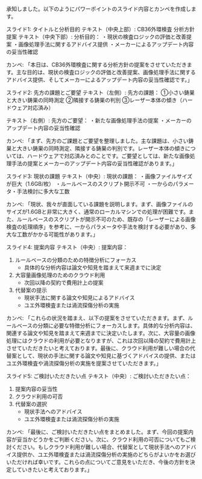 承知しました。以下のようにパワーポイントのスライド内容とカンペを作成します。

スライド1: タイトルと分析目的
テキスト（中央上部）: CB36外環検査 分析方針提案
テキスト（中央下部）:
分析目的：
・現状の検査ロジックの評価と改善提案
・画像処理手法に関するアドバイス提供
・メーカーによるアップデート内容の妥当性確認

カンペ: 「本日は、CB36外環検査に関する分析方針の提案をさせていただきます。主な目的は、現状の検査ロジックの評価と改善提案、画像処理手法に関するアドバイス提供、そしてメーカーによるアップデート内容の妥当性確認です。」

スライド2: 先方の課題とご要望
テキスト（左側）:
先方の課題：
①小さい鋳巣と大きい鋳巣の同時測定
②隣接する鋳巣の判別
③レーザー本体の傾き（ハードウェア対応済み）

テキスト（右側）:
先方のご要望：
・新たな画像処理手法の提案
・メーカーのアップデート内容の妥当性確認

カンペ: 「まず、先方のご課題とご要望を整理しました。主な課題は、小さい鋳巣と大きい鋳巣の同時測定、隣接する鋳巣の判別です。レーザー本体の傾きについては、ハードウェアで対応済みとのことです。ご要望としては、新たな画像処理手法の提案とメーカーのアップデート内容の妥当性確認があります。」

スライド3: 現状の課題
テキスト（中央）:
現状の課題：
・画像ファイルサイズが巨大（1.6GB/枚）
・ルールベースのスクリプト開示不可
・一からのパラメータ・手法検討に多大な工数

カンペ: 「現状、我々が直面している課題を説明します。まず、画像ファイルのサイズが1.6GBと非常に大きく、通常のローカルマシンでの処理が困難です。また、ルールベースのスクリプトが開示不可のため、既存の「レーザーによる画像検査の処理順序」を参考に、一からパラメータや手法を検討する必要があり、多大な工数がかかる可能性があります。」

スライド4: 提案内容
テキスト（中央）:
提案内容：
1. ルールベースの分類のための特徴分析にフォーカス
   - 具体的な分析内容は論文や知見を踏まえて来週までに決定
2. 大容量画像処理のためのクラウド利用
   - 次回以降の契約で費用計上の提案
3. 代替案の提示
   - 現状手法に関する論文や知見によるアドバイス
   - ユエ外環検査または渦流探傷分析の実施

カンペ: 「これらの状況を踏まえ、以下の提案をさせていただきます。まず、ルールベースの分類に必要な特徴分析にフォーカスします。具体的な分析内容は、関連する論文や知見を踏まえて来週までに決定いたします。次に、大容量の画像処理にはクラウドの利用が必要となりますが、これは次回以降の契約で費用計上させていただきたいと考えております。最後に、クラウド利用が難しい場合の代替案として、現状の手法に関する論文や知見に基づくアドバイスの提供、またはユエ外環検査や渦流探傷分析の実施を提案させていただきます。」

スライド5: ご検討いただきたい点
テキスト（中央）:
ご検討いただきたい点：
1. 提案内容の妥当性
2. クラウド利用の可否
3. 代替案の選択
   - 現状手法へのアドバイス
   - ユエ外環検査または渦流探傷分析の実施

カンペ: 「最後に、ご検討いただきたい点をまとめました。まず、今回の提案内容が妥当かどうかをご判断ください。次に、クラウド利用の可否についてもご検討ください。もしクラウド利用が難しい場合、代替案として現状手法へのアドバイス提供か、ユエ外環検査または渦流探傷分析の実施のどちらがよいかをお選びいただければ幸いです。これらの点についてご意見をいただき、今後の方針を決定していきたいと考えております。」
